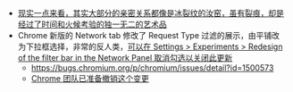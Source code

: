 - [现实一点来看，其实大部分的亲密关系都像是冰裂纹的汝窑，虽有裂痕，却是经过了时间和火候考验的独一无二的艺术品](https://twitter.com/MiaBleem/status/1752143174443872728)
- Chrome 新版的 Network tab 修改了 Request Type 过滤的展示，由平铺改为下拉框选择，非常的反人类，[可以在 Settings > Experiments > Redesign of the filter bar in the Network Panel 取消勾选以关闭此更新](https://twitter.com/Chao__Ai/status/1750505187184414886)
	- https://bugs.chromium.org/p/chromium/issues/detail?id=1500573
	- [Chrome 团队已准备撤销这个变更](https://twitter.com/ChromeDevTools/status/1752267081758790075)